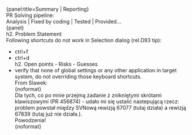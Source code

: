 {panel:title=Summary | Reporting}\
PR Solving pipeline:\
Analysis | Fixed by coding | Tested | Provided...\
{panel}\
h2. Problem Statement\
Following shortcuts do not work in Selection dialog (rel.D93 tip):

-   ctrl+f
-   ctrl+d\
    h2. Open points - Risks - Guesses
-   verify that none of global settings or any other application in
    target system, do not overriding those keyboard shortcuts.\
    From Slawek:\
    {noformat}\
    Dla tych, co po mnie przejmą zadanie z znikniętymi skrótami
    klawiszowymi (PR 456874) - udało mi się ustalić nastepującą rzecz:\
    problem powstał między SVNową rewizją 67077 (tutaj działa) a rewizją
    67839 (tutaj już nie działa.).\
    Powodzenia!\
    {noformat}
